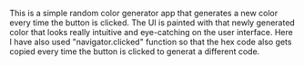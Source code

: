 This is a simple random color generator app that generates a new color every time the button is clicked. The UI is painted with that newly generated color that looks really intuitive and eye-catching on the user interface. Here I have also used "navigator.clicked" function so that the hex code also gets copied every time the button is clicked to generat a different code. 